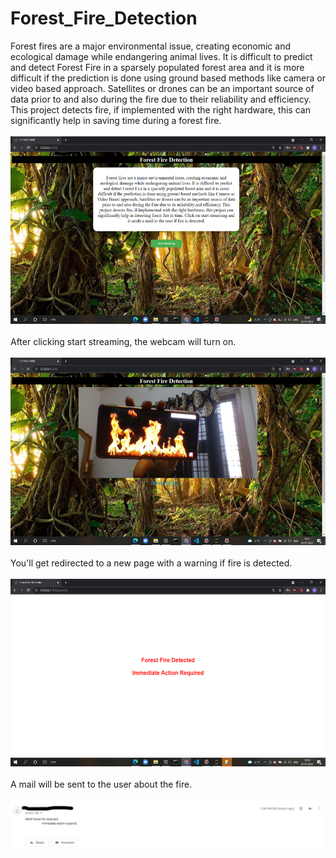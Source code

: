 # Forest_Fire_Detection
Forest fires are a major environmental issue, creating economic and ecological damage while endangering animal lives. It is difficult to predict and detect Forest Fire in a sparsely populated forest area and it is more difficult if the prediction is done using ground based methods like camera or video based approach. Satellites or drones can be an important source of data prior to and also during the fire due to their reliability and efficiency. This project detects fire, if implemented with the right hardware, this can significantly help in saving time during a forest fire. 
<br><br>
<img src="images/1.png" height = "300">
<br></br>
After clicking start streaming, the webcam will turn on.
<br><br>
<img src="images/2.png" height = "300">
<br></br>
You'll get redirected to a new page with a warning if fire is detected.
<br></br>
<img src="images/3.png" height = "300">
<br></br>
A mail will be sent to the user about the fire.
<br></br>
<img src="images/4.jpg" >


